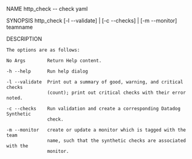 NAME
    http_check -- check yaml

SYNOPSIS
    http_check [-l --validate] | [-c --checks] | [-m --monitor] teamname

DESCRIPTION


    The options are as follows:

    No Args        Return Help content.

    -h --help      Run help dialog

    -l --validate  Print out a summary of good, warning, and critical checks
                   (count); print out critical checks with their error noted.

    -c --checks    Run validation and create a corresponding Datadog Synthetic
                   check.

    -m --monitor   create or update a monitor which is tagged with the team
                   name, such that the synthetic checks are associated with the
                   monitor.
